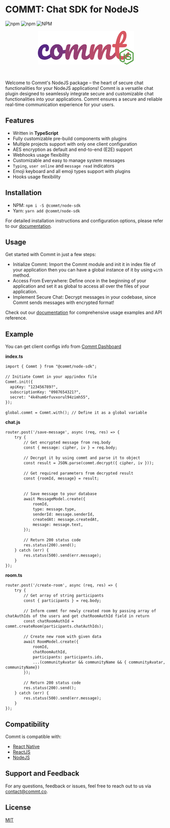 # COMMT: Chat SDK for NodeJS

![npm](https://img.shields.io/npm/dw/%40commt%2Fnode-sdk)
![npm](https://img.shields.io/npm/v/%40commt%2Fnode-sdk)
![NPM](https://img.shields.io/npm/l/%40commt%2Fnode-sdk?color=blue)


<p align="center">
<img src="./src/assets/node-js-logo.png" width="300" />
</p>
<br />

Welcome to Commt's NodeJS package – the heart of secure chat functionalities for your NodeJS applications!
Commt is a versatile chat plugin designed to seamlessly integrate secure and customizable chat functionalities into your applications. Commt ensures a secure and reliable real-time communication experience for your users.



## Features
- Written in **TypeScript**
- Fully customizable pre-build components with plugins
- Multiple projects support with only one client configuration
- AES encryption as default and end-to-end (E2E) support
- Webhooks usage flexibility
- Customizable and easy to manage system messages
- `Typing`, `user online` and `message read` indicators
- Emoji keyboard and all emoji types support with plugins
- Hooks usage flexibility

## Installation

- NPM: `npm i -S @commt/node-sdk`
- Yarn: `yarn add @commt/node-sdk`

For detailed installation instructions and configuration options, please refer to our [documentation](https://commt.co/doc/nodejs#installation).

## Usage

Get started with Commt in just a few steps:

- Initialize Commt: Import the Commt module and init it in index file of your application then you can have a global instance of it by using `with` method.
- Access From Everywhere: Define once in the beginning of your application and set it as global to access all over the files of your application.
- Implement Secure Chat: Decrypt messages in your codebase, since Commt sends messages with encrypted format!

Check out our [documentation](https://commt.co/doc/nodejs#introduction) for comprehensive usage examples and API reference.

## Example

You can get client configs info from [Commt Dashboard](https://dashboard.commt.co)

**index.ts**
```
import { Commt } from "@commt/node-sdk";

// Initiate Commt in your app/index file
Commt.init({
  apiKey: "123456789?",
  subscriptionKey: "0987654321?",
  secret: "4k4hum6rfuvxorul94zimh55",
});

global.commt = Commt.with(); // Define it as a global variable
```

**chat.js**
```
router.post('/save-message', async (req, res) => {
    try {
        // Get encrypted message from req.body
        const { message: cipher, iv } = req.body;

        // Decrypt it by using commt and parse it to object
        const result = JSON.parse(commt.decrypt({ cipher, iv }));

        // Get required parameters from decrypted result
        const {roomId, message} = result;


        // Save message to your database
        await MessageModel.create({
            roomId,
            type: message.type,
            senderId: message.senderId,
            createdAt: message.createdAt,
            message: message.text,
        });

        // Return 200 status code
        res.status(200).send();
    } catch (err) {
        res.status(500).send(err.message);
    }
});
```
**room.ts**
```
router.post('/create-room', async (req, res) => {
    try {
        // Get array of string participants
        const { participants } = req.body;

        // Inform commt for newly created room by passing array of chatAuthIds of the users and get chatRoomAuthId field in return
        const chatRoomAuthId = commt.createRoom(participants.chatAuthIds);

        // Create new room with given data
        await RoomModel.create({
            roomId,
            chatRoomAuthId,
            participants: participants.ids,
            ...(communityAvatar && communityName && { communityAvatar, communityName})
        });

        // Return 200 status code
        res.status(200).send();
    } catch (err) {
        res.status(500).send(err.message);
    }
});
```

## Compatibility

Commt is compatible with:

- [React Native](https://commt.co/doc#react-native)
- [ReactJS](https://commt.co/doc#reactjs)
- [NodeJS](https://commt.co/doc#nodejs)

## Support and Feedback

For any questions, feedback or issues, feel free to reach out to us via <contact@commt.co>.

## License

[MIT](https://github.com/commt/commt-nodejs/blob/master/LICENSE)
